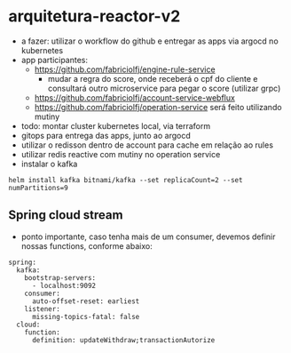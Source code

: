 # arquitetura-reactor-v2
- a fazer: utilizar o workflow do github e entregar as apps via argocd no kubernetes
- app participantes:
  - https://github.com/fabriciolfj/engine-rule-service
    - mudar a regra do score, onde receberá o cpf do cliente e consultará outro microservice para pegar o score (utilizar grpc)
  - https://github.com/fabriciolfj/account-service-webflux 
  - https://github.com/fabriciolfj/operation-service será feito utilizando mutiny
- todo: montar cluster kubernetes local, via terraform
- gitops para entrega das apps, junto ao argocd
- utilizar o redisson dentro de account para cache em relação ao rules
- utilizar redis reactive com mutiny no operation service
- instalar o kafka
````
helm install kafka bitnami/kafka --set replicaCount=2 --set numPartitions=9
````

## Spring cloud stream
- ponto importante, caso tenha mais de um consumer, devemos definir nossas functions, conforme abaixo:

````
spring:
  kafka:
    bootstrap-servers:
      - localhost:9092
    consumer:
      auto-offset-reset: earliest
    listener:
      missing-topics-fatal: false
  cloud:
    function:
      definition: updateWithdraw;transactionAutorize
````

